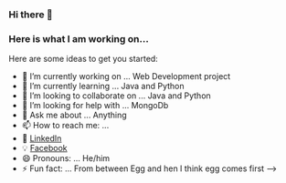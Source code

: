 ### Hi there 👋
### Here is what I am working on...



Here are some ideas to get you started:

- 🔭 I’m currently working on ... Web Development project
- 🌱 I’m currently learning ... Java and Python
- 👯 I’m looking to collaborate on ... Java and Python
- 🤔 I’m looking for help with ... MongoDb
- 💬 Ask me about ... Anything
- 📫 How to reach me: ... 
-   :office: [LinkedIn](https://www.linkedin.com/in/rahul-dey-9ba807204/)
-   :bulb: [Facebook](https://www.facebook.com/profile.php?id=100030550337229)
- 😄 Pronouns: ... He/him
- ⚡ Fun fact: ... From between Egg and hen I think egg comes first
-->
